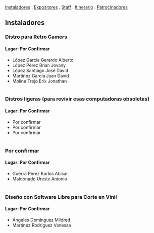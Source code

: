 [Instaladores](./instaladores.md) . [Expositores](./expositores) . [Staff](./staff.md) . [Itinerario](./itinerario.md) . [Patrocinadores](./patrocinadores.md)

## Instaladores

### Distro para Retro Gamers
#### Lugar: Por Confirmar
- López García Gerardo Alberto
- López Pérez Brian Jovany
- López Santiago José David
- Martínez García Juan David
- Molina Trejo Erik Jonathan<br><br>


### Distros ligeras (para revivir esas computadoras obsoletas)
#### Lugar: Por Confirmar
- Por confirmar
- Por confirmar
- Por confirmar<br><br>


### Por confirmar
#### Lugar: Por Confirmar
- Guerra Pérez Karlos Abisai
- Maldonado Ureste Antonio<br><br>


### Diseño con Software Libre para Corte en Vinil
#### Lugar: Por Confirmar
- Ángeles Domínguez Mildred
- Martínez Rodríguez Vanessa<br><br>
